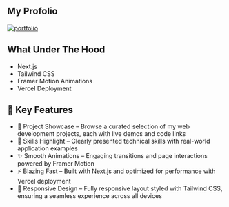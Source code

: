 ## My Profolio
<a href="https://codingjohnny.com/">
  <img src="https://github.com/user-attachments/assets/f0de765e-7658-4a44-9634-571c3a04ddeb" alt="portfolio"></img>
</a>

## What Under The Hood
- Next.js  
- Tailwind CSS  
- Framer Motion Animations  
- Vercel Deployment

## 🌟 Key Features
- 💼 Project Showcase – Browse a curated selection of my web development projects, each with live demos and code links
- 🧠 Skills Highlight – Clearly presented technical skills with real-world application examples
- ✨ Smooth Animations – Engaging transitions and page interactions powered by Framer Motion
- ⚡ Blazing Fast – Built with Next.js and optimized for performance with Vercel deployment
- 🎨 Responsive Design – Fully responsive layout styled with Tailwind CSS, ensuring a seamless experience across all devices

